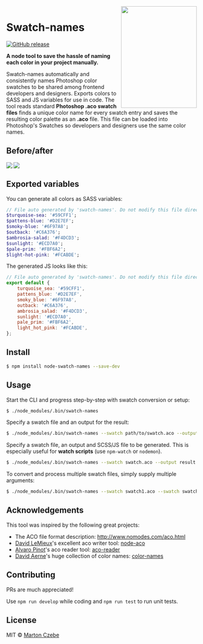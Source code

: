 
<img align="right" src="https://user-images.githubusercontent.com/2728671/32230886-6946c520-be54-11e7-9cf3-8e33a35cb20d.png" width="200" height="269" />

# Swatch-names

[![GitHub release](https://img.shields.io/github/release/czebe/node-swatch-names.svg)](https://github.com/czebe/node-swatch-names)

**A node tool to save the hassle of naming each color in your project manually.**

Swatch-names automatically and consistently names Photoshop color swatches to be shared among frontend developers and designers. Exports colors to SASS and JS variables for use in code.
The tool reads standard **Photoshop .aco swatch files** finds a unique color name for every swatch entry and saves the resulting color palette as an **.aco** file. This file can be loaded into Photoshop's Swatches so developers and designers use the same color names.

## Before/after

<img align="left" src="https://user-images.githubusercontent.com/2728671/32318309-2b6660da-bfb7-11e7-90be-7b1665fcc434.png" />
<img src="https://user-images.githubusercontent.com/2728671/32318310-2b846742-bfb7-11e7-9e1d-f9340d5daafd.png" />

## Exported variables

You can generate all colors as SASS variables:

```sass
// File auto generated by 'swatch-names'. Do not modify this file directly.
$turquoise-sea: '#59CFF1';
$pattens-blue: '#D2E7EF';
$smoky-blue: '#6F97A8';
$outback: '#C6A376';
$ambrosia-salad: '#F4DCD3';
$sunlight: '#ECD7A0';
$pale-prim: '#FBF6A2';
$light-hot-pink: '#FCABDE';
```

The generated JS looks like this:

```javascript
// File auto generated by 'swatch-names'. Do not modify this file directly.
export default {
	turquoise_sea: '#59CFF1',
	pattens_blue: '#D2E7EF',
	smoky_blue: '#6F97A8',
	outback: '#C6A376',
	ambrosia_salad: '#F4DCD3',
	sunlight: '#ECD7A0',
	pale_prim: '#FBF6A2',
	light_hot_pink: '#FCABDE',
};
```


## Install

```sh
$ npm install node-swatch-names --save-dev
```

## Usage

Start the CLI and progress step-by-step with swatch conversion or setup:

```sh
$ ./node_modules/.bin/swatch-names
```

Specify a swatch file and an output for the result:

```sh
$ ./node_modules/.bin/swatch-names --swatch path/to/swatch.aco --output path/to/result.aco
```

Specify a swatch file, an output and SCSS/JS file to be generated. This is especially useful for **watch scripts** (use `npm-watch` or `nodemon`).

```sh
$ ./node_modules/.bin/swatch-names --swatch swatch.aco --output result.aco --scss colors.scss --js colors.js
```

To convert and process multiple swatch files, simply supply multiple arguments:

```sh
$ ./node_modules/.bin/swatch-names --swatch swatch1.aco --swatch swatch2.aco --scss colors.scss --js colors.js
```

## Acknowledgements

This tool was inspired by the following great projects:

- The ACO file format description: http://www.nomodes.com/aco.html
- [David LeMieux](https://github.com/lemieuxster)'s excellent aco writer tool: [node-aco](https://github.com/lemieuxster/node-aco)
- [Alvaro Pinot](https://github.com/alvaropinot)'s aco reader tool: [aco-reader](https://github.com/alvaropinot/aco-reader)
- [David Aerne](https://github.com/meodai)'s huge collection of color names: [color-names](https://github.com/meodai/color-names)


## Contributing

PRs are much appreciated!

Use `npm run develop` while coding and `npm run test` to run unit tests.

## License

MIT &copy; [Marton Czebe](https://github.com/czebe)
